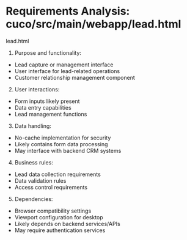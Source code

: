 # Requirements Analysis: cuco/src/main/webapp/lead.html

lead.html
1. Purpose and functionality:
- Lead capture or management interface
- User interface for lead-related operations
- Customer relationship management component

2. User interactions:
- Form inputs likely present
- Data entry capabilities
- Lead management functions

3. Data handling:
- No-cache implementation for security
- Likely contains form data processing
- May interface with backend CRM systems

4. Business rules:
- Lead data collection requirements
- Data validation rules
- Access control requirements

5. Dependencies:
- Browser compatibility settings
- Viewport configuration for desktop
- Likely depends on backend services/APIs
- May require authentication services